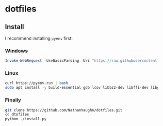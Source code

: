 # dotfiles

## Install

I recommend installing `pyenv` first:

### Windows

```powershell
Invoke-WebRequest -UseBasicParsing -Uri "https://raw.githubusercontent.com/pyenv-win/pyenv-win/master/pyenv-win/install-pyenv-win.ps1" -OutFile "./install-pyenv-win.ps1"; &"./install-pyenv-win.ps1"
```

### Linux

```bash
curl https://pyenv.run | bash
sudo apt install -y build-essential gdb lcov libbz2-dev libffi-dev libgdbm-dev libgdbm-compat-dev liblzma-dev libncurses5-dev libreadline-dev libsqlite3-dev libssl-dev lzma lzma-dev tk-dev uuid-dev zlib1g-dev
```

### Finally

```bash
git clone https://github.com/NathanVaughn/dotfiles.git
cd dtofiles
python ./install.py
```

